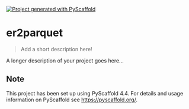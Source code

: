 <!-- These are examples of badges you might want to add to your README:
     please update the URLs accordingly

[![Built Status](https://api.cirrus-ci.com/github/<USER>/er2parquet.svg?branch=main)](https://cirrus-ci.com/github/<USER>/er2parquet)
[![ReadTheDocs](https://readthedocs.org/projects/er2parquet/badge/?version=latest)](https://er2parquet.readthedocs.io/en/stable/)
[![Coveralls](https://img.shields.io/coveralls/github/<USER>/er2parquet/main.svg)](https://coveralls.io/r/<USER>/er2parquet)
[![PyPI-Server](https://img.shields.io/pypi/v/er2parquet.svg)](https://pypi.org/project/er2parquet/)
[![Conda-Forge](https://img.shields.io/conda/vn/conda-forge/er2parquet.svg)](https://anaconda.org/conda-forge/er2parquet)
[![Monthly Downloads](https://pepy.tech/badge/er2parquet/month)](https://pepy.tech/project/er2parquet)
[![Twitter](https://img.shields.io/twitter/url/http/shields.io.svg?style=social&label=Twitter)](https://twitter.com/er2parquet)
-->

[![Project generated with PyScaffold](https://img.shields.io/badge/-PyScaffold-005CA0?logo=pyscaffold)](https://pyscaffold.org/)

# er2parquet

> Add a short description here!

A longer description of your project goes here...


<!-- pyscaffold-notes -->

## Note

This project has been set up using PyScaffold 4.4. For details and usage
information on PyScaffold see https://pyscaffold.org/.
